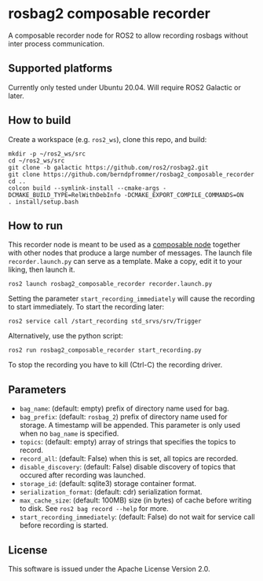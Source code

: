 # rosbag2 composable recorder

A composable recorder node for ROS2 to allow recording rosbags without
inter process communication.

## Supported platforms

Currently only tested under Ubuntu 20.04. Will require ROS2 Galactic
or later.

## How to build
Create a workspace (e.g. ``ros2_ws``), clone this repo, and build:
```
mkdir -p ~/ros2_ws/src
cd ~/ros2_ws/src
git clone -b galactic https://github.com/ros2/rosbag2.git
git clone https://github.com/berndpfrommer/rosbag2_composable_recorder
cd ..
colcon build --symlink-install --cmake-args -DCMAKE_BUILD_TYPE=RelWithDebInfo -DCMAKE_EXPORT_COMPILE_COMMANDS=ON
. install/setup.bash
```

## How to run

This recorder node is meant to be used as a
[composable node](https://docs.ros.org/en/foxy/Tutorials/Composition.html) together
with other nodes that produce a large number of messages. The launch
file ``recorder.launch.py`` can serve as a template. Make a copy, edit
it to your liking, then launch it.
```
ros2 launch rosbag2_composable_recorder recorder.launch.py

```
Setting the parameter ``start_recording_immediately`` will cause the
recording to start immediately. To start the recording later:
```
ros2 service call /start_recording std_srvs/srv/Trigger
```
Alternatively, use the python script:
```
ros2 run rosbag2_composable_recorder start_recording.py
```
To stop the recording you have to kill (Ctrl-C) the recording driver.

## Parameters

- ``bag_name``: (default: empty) prefix of directory name used for bag.
- ``bag_prefix``: (default: ``rosbag_2``) prefix of directory name used for storage. A
    timestamp will be appended. This parameter is only used when no
    ``bag_name`` is specified.
- ``topics``: (default: empty) array of strings that specifies the topics to record.
- ``record_all``: (default: False) when this is set, all topics are recorded.
- ``disable_discovery``: (default: False) disable discovery of topics
    that occured after recording was launched.
- ``storage_id``: (default: sqlite3) storage container format.
- ``serialization_format``: (default: cdr) serialization format.
- ``max_cache_size``: (default: 100MB) size (in bytes) of cache before
    writing to disk. See ``ros2 bag record --help`` for more.
- ``start_recording_immediately``: (default: False) do not wait for
    service call before recording is started.


## License

This software is issued under the Apache License Version 2.0.
